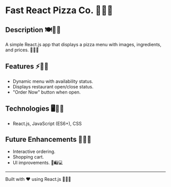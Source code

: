 # Fast React Pizza Co. 🍕🔥✨

## Description 🍽️📜🎨
A simple React.js app that displays a pizza menu with images, ingredients, and prices. 🍕🥗🍅

## Features ⚡🎯🚀
- Dynamic menu with availability status.
- Displays restaurant open/close status.
- "Order Now" button when open.

## Technologies 🖥️📌🔧
- React.js, JavaScript (ES6+), CSS

## Future Enhancements 🚀✨💡
- Interactive ordering.
- Shopping cart.
- UI improvements. 🎨🛍️💻

---
Built with ❤️ using React.js 🎉🍕🔥

